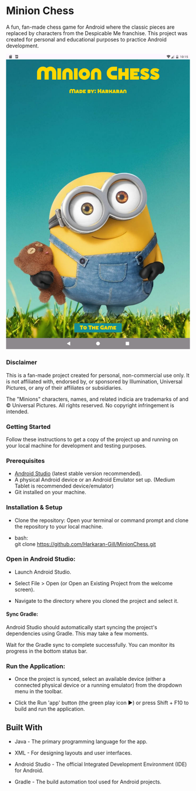 # Minion Chess
A fun, fan-made chess game for Android where the classic pieces are replaced by characters from the Despicable Me franchise. This project was created for personal and educational purposes to practice Android development.

![alttext](https://github.com/Harkaran-Gill/MinionChess/blob/main/READMEImages/OpeningScreen.png)

### Disclaimer
This is a fan-made project created for personal, non-commercial use only. It is not affiliated with, endorsed by, or sponsored by Illumination, Universal Pictures, or any of their affiliates or subsidiaries.

The "Minions" characters, names, and related indicia are trademarks of and © Universal Pictures. All rights reserved. No copyright infringement is intended.

### Getting Started
Follow these instructions to get a copy of the project up and running on your local machine for development and testing purposes.

### Prerequisites
-  <a href="https://developer.android.com/studio" target="_blank">Android Studio</a> (latest stable version recommended).
- A physical Android device or an Android Emulator set up. 
(Medium Tablet is recommended device/emulator)
- Git installed on your machine.

### Installation & Setup
- Clone the repository:
Open your terminal or command prompt and clone the repository to your local machine.

- bash:  
git clone https://github.com/Harkaran-Gill/MinionChess.git
### Open in Android Studio:

- Launch Android Studio.

- Select File > Open (or Open an Existing Project from the welcome screen).

- Navigate to the directory where you cloned the project and select it.

#### Sync Gradle:

Android Studio should automatically start syncing the project's dependencies using Gradle. This may take a few moments.

Wait for the Gradle sync to complete successfully. You can monitor its progress in the bottom status bar.

### Run the Application:

- Once the project is synced, select an available device (either a connected physical device or a running emulator) from the dropdown menu in the toolbar.

- Click the Run 'app' button (the green play icon ▶) or press Shift + F10 to build and run the application.

## Built With
- Java - The primary programming language for the app.

- XML - For designing layouts and user interfaces.

- Android Studio - The official Integrated Development Environment (IDE) for Android.

- Gradle - The build automation tool used for Android projects.